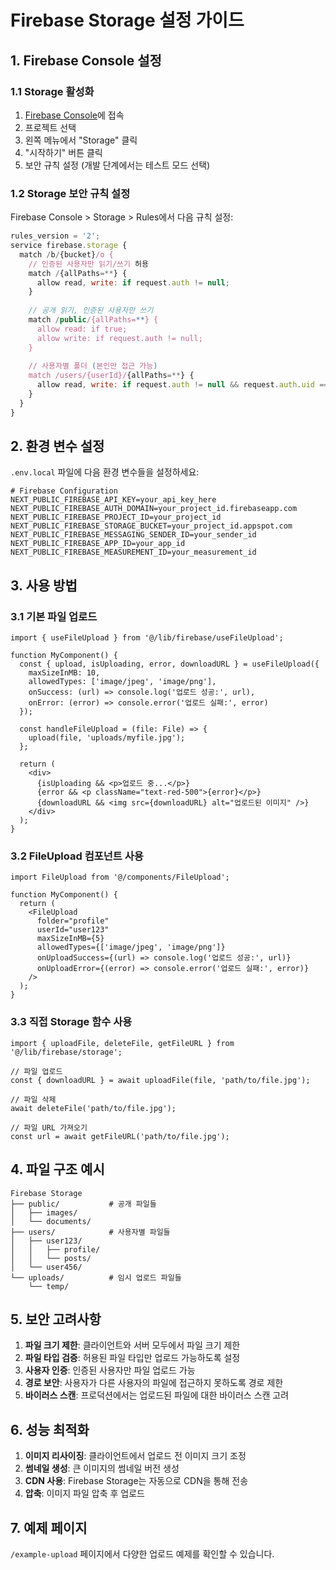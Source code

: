 # Firebase Storage 설정 가이드

## 1. Firebase Console 설정

### 1.1 Storage 활성화
1. [Firebase Console](https://console.firebase.google.com/)에 접속
2. 프로젝트 선택
3. 왼쪽 메뉴에서 "Storage" 클릭
4. "시작하기" 버튼 클릭
5. 보안 규칙 설정 (개발 단계에서는 테스트 모드 선택)

### 1.2 Storage 보안 규칙 설정
Firebase Console > Storage > Rules에서 다음 규칙 설정:

```javascript
rules_version = '2';
service firebase.storage {
  match /b/{bucket}/o {
    // 인증된 사용자만 읽기/쓰기 허용
    match /{allPaths=**} {
      allow read, write: if request.auth != null;
    }
    
    // 공개 읽기, 인증된 사용자만 쓰기
    match /public/{allPaths=**} {
      allow read: if true;
      allow write: if request.auth != null;
    }
    
    // 사용자별 폴더 (본인만 접근 가능)
    match /users/{userId}/{allPaths=**} {
      allow read, write: if request.auth != null && request.auth.uid == userId;
    }
  }
}
```

## 2. 환경 변수 설정

`.env.local` 파일에 다음 환경 변수들을 설정하세요:

```env
# Firebase Configuration
NEXT_PUBLIC_FIREBASE_API_KEY=your_api_key_here
NEXT_PUBLIC_FIREBASE_AUTH_DOMAIN=your_project_id.firebaseapp.com
NEXT_PUBLIC_FIREBASE_PROJECT_ID=your_project_id
NEXT_PUBLIC_FIREBASE_STORAGE_BUCKET=your_project_id.appspot.com
NEXT_PUBLIC_FIREBASE_MESSAGING_SENDER_ID=your_sender_id
NEXT_PUBLIC_FIREBASE_APP_ID=your_app_id
NEXT_PUBLIC_FIREBASE_MEASUREMENT_ID=your_measurement_id
```

## 3. 사용 방법

### 3.1 기본 파일 업로드
```tsx
import { useFileUpload } from '@/lib/firebase/useFileUpload';

function MyComponent() {
  const { upload, isUploading, error, downloadURL } = useFileUpload({
    maxSizeInMB: 10,
    allowedTypes: ['image/jpeg', 'image/png'],
    onSuccess: (url) => console.log('업로드 성공:', url),
    onError: (error) => console.error('업로드 실패:', error)
  });

  const handleFileUpload = (file: File) => {
    upload(file, 'uploads/myfile.jpg');
  };

  return (
    <div>
      {isUploading && <p>업로드 중...</p>}
      {error && <p className="text-red-500">{error}</p>}
      {downloadURL && <img src={downloadURL} alt="업로드된 이미지" />}
    </div>
  );
}
```

### 3.2 FileUpload 컴포넌트 사용
```tsx
import FileUpload from '@/components/FileUpload';

function MyComponent() {
  return (
    <FileUpload
      folder="profile"
      userId="user123"
      maxSizeInMB={5}
      allowedTypes={['image/jpeg', 'image/png']}
      onUploadSuccess={(url) => console.log('업로드 성공:', url)}
      onUploadError={(error) => console.error('업로드 실패:', error)}
    />
  );
}
```

### 3.3 직접 Storage 함수 사용
```tsx
import { uploadFile, deleteFile, getFileURL } from '@/lib/firebase/storage';

// 파일 업로드
const { downloadURL } = await uploadFile(file, 'path/to/file.jpg');

// 파일 삭제
await deleteFile('path/to/file.jpg');

// 파일 URL 가져오기
const url = await getFileURL('path/to/file.jpg');
```

## 4. 파일 구조 예시

```
Firebase Storage
├── public/           # 공개 파일들
│   ├── images/
│   └── documents/
├── users/            # 사용자별 파일들
│   ├── user123/
│   │   ├── profile/
│   │   └── posts/
│   └── user456/
└── uploads/          # 임시 업로드 파일들
    └── temp/
```

## 5. 보안 고려사항

1. **파일 크기 제한**: 클라이언트와 서버 모두에서 파일 크기 제한
2. **파일 타입 검증**: 허용된 파일 타입만 업로드 가능하도록 설정
3. **사용자 인증**: 인증된 사용자만 파일 업로드 가능
4. **경로 보안**: 사용자가 다른 사용자의 파일에 접근하지 못하도록 경로 제한
5. **바이러스 스캔**: 프로덕션에서는 업로드된 파일에 대한 바이러스 스캔 고려

## 6. 성능 최적화

1. **이미지 리사이징**: 클라이언트에서 업로드 전 이미지 크기 조정
2. **썸네일 생성**: 큰 이미지의 썸네일 버전 생성
3. **CDN 사용**: Firebase Storage는 자동으로 CDN을 통해 전송
4. **압축**: 이미지 파일 압축 후 업로드

## 7. 예제 페이지

`/example-upload` 페이지에서 다양한 업로드 예제를 확인할 수 있습니다.
